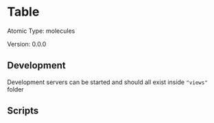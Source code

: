 # Table

Atomic Type: molecules

Version: 0.0.0

## Development

Development servers can be started and should all exist inside `"views"` folder

## Scripts
